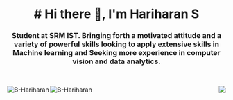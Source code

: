 <h1 align="center"># Hi there 👋, I'm Hariharan  S</h1>

<h3 align="center">Student at SRM IST. Bringing forth a motivated attitude and a variety of powerful skills looking to apply extensive skills in Machine learning and Seeking more experience in computer vision and data analytics.</h3>
<br>

 <p> 
    <img align="left" src="https://komarev.com/ghpvc/?username=B-Hariharan&label=Profile%20views&color=0e75b6&style=flat" alt="B-Hariharan" /> 
  </p>
   <a>
    <img align="right" src="https://github-readme-stats.vercel.app/api/top-langs/?username=B-Hariharan&theme=radical&langs_count=8" >&emsp;
  </a>
 
  <a>
    <img align="left" src="https://github-readme-stats.vercel.app/api?username=B-Hariharan&show_icons=true&locale=en&theme=radical" alt="B-Hariharan" />
  </a>



<!--
**B-Hariharan/B-Hariharan** is a ✨ _special_ ✨ repository because its `README.md` (this file) appears on your GitHub profile.

Here are some ideas to get you started:

- 🔭 I’m currently working on ...
- 🌱 I’m currently learning ...
- 👯 I’m looking to collaborate on ...
- 🤔 I’m looking for help with ...
- 💬 Ask me about ...
- 📫 How to reach me: ...
- 😄 Pronouns: ...
- ⚡ Fun fact: ...
-->
